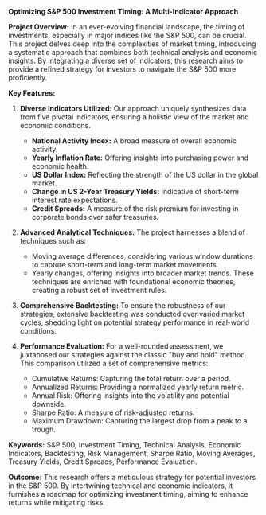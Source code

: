 
**Optimizing S&P 500 Investment Timing: A Multi-Indicator Approach**

**Project Overview:**
In an ever-evolving financial landscape, the timing of investments, especially in major indices like the S&P 500, can be crucial. This project delves deep into the complexities of market timing, introducing a systematic approach that combines both technical analysis and economic insights. By integrating a diverse set of indicators, this research aims to provide a refined strategy for investors to navigate the S&P 500 more proficiently.

**Key Features:**

1. **Diverse Indicators Utilized:** Our approach uniquely synthesizes data from five pivotal indicators, ensuring a holistic view of the market and economic conditions.
   - **National Activity Index:** A broad measure of overall economic activity.
   - **Yearly Inflation Rate:** Offering insights into purchasing power and economic health.
   - **US Dollar Index:** Reflecting the strength of the US dollar in the global market.
   - **Change in US 2-Year Treasury Yields:** Indicative of short-term interest rate expectations.
   - **Credit Spreads:** A measure of the risk premium for investing in corporate bonds over safer treasuries.

2. **Advanced Analytical Techniques:** The project harnesses a blend of techniques such as:
   - Moving average differences, considering various window durations to capture short-term and long-term market movements.
   - Yearly changes, offering insights into broader market trends.
   These techniques are enriched with foundational economic theories, creating a robust set of investment rules.

3. **Comprehensive Backtesting:** To ensure the robustness of our strategies, extensive backtesting was conducted over varied market cycles, shedding light on potential strategy performance in real-world conditions.

4. **Performance Evaluation:** For a well-rounded assessment, we juxtaposed our strategies against the classic "buy and hold" method. This comparison utilized a set of comprehensive metrics:
   - Cumulative Returns: Capturing the total return over a period.
   - Annualized Returns: Providing a normalized yearly return metric.
   - Annual Risk: Offering insights into the volatility and potential downside.
   - Sharpe Ratio: A measure of risk-adjusted returns.
   - Maximum Drawdown: Capturing the largest drop from a peak to a trough.

**Keywords:** S&P 500, Investment Timing, Technical Analysis, Economic Indicators, Backtesting, Risk Management, Sharpe Ratio, Moving Averages, Treasury Yields, Credit Spreads, Performance Evaluation.

**Outcome:** 
This research offers a meticulous strategy for potential investors in the S&P 500. By intertwining technical and economic indicators, it furnishes a roadmap for optimizing investment timing, aiming to enhance returns while mitigating risks.
